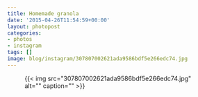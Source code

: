 ```yaml
---
title: Homemade granola
date: '2015-04-26T11:54:59+00:00'
layout: photopost
categories:
- photos
- instagram
tags: []
image: blog/instagram/307807002621ada9586bdf5e266edc74.jpg
---
```


<figure class="photo photo--square">
  {{< img src="307807002621ada9586bdf5e266edc74.jpg" alt="" caption="" >}}

</figure>



